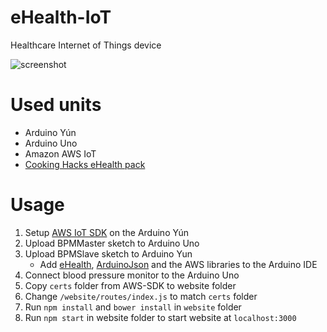 # eHealth-IoT
Healthcare Internet of Things device

![screenshot](https://georgthomassen.github.io/images/ehealth-iot/website.png)

# Used units
- Arduino Yún
- Arduino Uno
- Amazon AWS IoT
- [Cooking Hacks eHealth pack](https://www.cooking-hacks.com/documentation/tutorials/ehealth-biometric-sensor-platform-arduino-raspberry-pi-medical)

# Usage
1. Setup [AWS IoT SDK](https://github.com/aws/aws-iot-device-sdk-arduino-yun#installation) on the Arduino Yún
2. Upload BPMMaster sketch to Arduino Uno
3. Upload BPMSlave sketch to Arduino Yun
	- Add [eHealth](https://www.cooking-hacks.com/documentation/tutorials/ehealth-biometric-sensor-platform-arduino-raspberry-pi-medical#step3_1), [ArduinoJson](https://github.com/bblanchon/ArduinoJson) and the AWS libraries to the Arduino IDE
4. Connect blood pressure monitor to the Arduino Uno
5. Copy `certs` folder from AWS-SDK to website folder
6. Change `/website/routes/index.js` to match `certs` folder
7. Run `npm install` and `bower install` in `website` folder
8. Run `npm start` in website folder to start website at `localhost:3000`